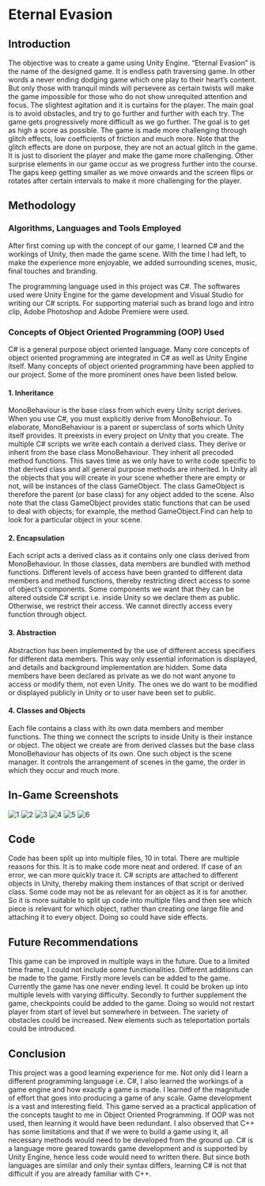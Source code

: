 # Eternal Evasion


## Introduction

The objective was to create a game using Unity Engine. “Eternal Evasion” is the name of the designed game. It is endless path traversing game. In other words a never ending dodging game which one play to their heart’s content. But only those with tranquil minds will persevere as certain twists will make the game impossible for those who do not show unrequited attention and focus. The slightest agitation and it is curtains for the player. The main goal is to avoid obstacles, and try to go further and further with each try. The game gets progressively more difficult as we go further. The goal is to get as high a score as possible. The game is made more challenging through glitch effects, low coefficients of friction and much more. Note that the glitch effects are done on purpose, they are not an actual glitch in the game. It is just to disorient the player and make the game more challenging. Other surprise elements in our game occur as we progress further into the course. The gaps keep getting smaller as we move onwards and the screen flips or rotates after certain intervals to make it more challenging for the player.


## Methodology

### Algorithms, Languages and Tools Employed

After first coming up with the concept of our game, I learned C# and the workings of Unity, then made the game scene. With the time I had left, to make the experience more enjoyable, we added surrounding scenes, music, final touches and branding. 

The programming language used in this project was C#. The softwares used were Unity Engine for the game development and Visual Studio for writing our C# scripts. For supporting material such as brand logo and intro clip, Adobe Photoshop and Adobe Premiere were used. 

### Concepts of Object Oriented Programming (OOP) Used

C# is a general purpose object oriented language. Many core concepts of object oriented programming are integrated in C# as well as Unity Engine itself. Many concepts of object oriented programming have been applied to our project. Some of the more prominent ones have been listed below.

#### 1. Inheritance
MonoBehaviour is the base class from which every Unity script derives. When you use C#, you must explicitly derive from MonoBehviour. To elaborate, MonoBehaviour is a parent or superclass of sorts which Unity itself provides. It preexists in every project on Unity that you create. The multiple C# scripts we write each contain a derived class. They derive or inherit from the base class MonoBehaviour. They inherit all precoded method functions. This saves time as we only have to write code specific to that derived class and all general purpose methods are inherited. 
In Unity all the objects that you will create in your scene whether there are empty or not, will be instances of the class GameObject. The class GameObject is therefore the parent (or base class) for any object added to the scene. Also note that the class GameObject provides static functions that can be used to deal with objects; for example, the method GameObject.Find can help to look for a particular object in your scene.

#### 2. Encapsulation
Each script acts a derived class as it contains only one class derived from MonoBehaviour. In those classes, data members are bundled with method functions. Different levels of access have been granted to different data members and method functions, thereby restricting direct access to some of object’s components. Some components we want that they can be altered outside C# script i.e. inside Unity so we declare them as public. Otherwise, we restrict their access.  We cannot directly access every function through object.

#### 3. Abstraction
Abstraction has been implemented by the use of different access specifiers for different data members. This way only essential information is displayed, and details and background implementation are hidden. Some data members have been declared as private as we do not want anyone to access or modify them, not even Unity. The ones we do want to be modified or displayed publicly in Unity or to user have been set to public. 

#### 4. Classes and Objects
Each file contains a class with its own data members and member functions. The thing we connect the scripts to inside Unity is their instance or object. The object we create are from derived classes but the base class MonoBehaviour has objects of its own. One such object is the scene manager. It controls the arrangement of scenes in the game, the order in which they occur and much more.


## In-Game Screenshots
![1](https://github.com/Hamza-Ali-10/Eternal-Evasion/assets/153816989/89e5791e-3a54-4acd-96e0-d10314ec0af0)
![2](https://github.com/Hamza-Ali-10/Eternal-Evasion/assets/153816989/a14d8199-6699-457d-a2d8-64fb145cec63)
![3](https://github.com/Hamza-Ali-10/Eternal-Evasion/assets/153816989/5c40deb3-daf5-4511-addc-ed34d6846714)
![4](https://github.com/Hamza-Ali-10/Eternal-Evasion/assets/153816989/7141d497-2fea-4ff7-a799-c2358a84fa9f)
![5](https://github.com/Hamza-Ali-10/Eternal-Evasion/assets/153816989/4e971a19-7291-4e1c-b09d-eb7efb5b3a0f)
![6](https://github.com/Hamza-Ali-10/Eternal-Evasion/assets/153816989/7842d140-1e2a-4fb2-8b79-6bd69a8f52a7)


## Code

Code has been split up into multiple files, 10 in total. There are multiple reasons for this. It is to make code more neat and ordered. If case of an error, we can more quickly trace it. C# scripts are attached to different objects in Unity, thereby making them instances of that script or derived class. Some code may not be as relevant for an object as it is for another. So it is more suitable to split up code into multiple files and then see which piece is relevant for which object, rather than creating one large file and attaching it to every object. Doing so could have side effects.


## Future Recommendations

This game can be improved in multiple ways in the future. Due to a limited time frame, I could not include some functionalities. Different additions can be made to the game.
Firstly more levels can be added to the game. Currently the game has one never ending level. It could be broken up into multiple levels with varying difficulty. 
Secondly to further supplement the game, checkpoints could be added to the game. Doing so would not restart player from start of level but somewhere in between. 
The variety of obstacles could be increased. New elements such as teleportation portals could be introduced.


## Conclusion

This project was a good learning experience for me. Not only did I learn a different programming language i.e. C#, I also learned the workings of a game engine and how exactly a game is made. I learned of the magnitude of effort that goes into producing a game of any scale. Game development is a vast and interesting field. This game served as a practical application of the concepts taught to me in Object Oriented Programming. If OOP was not used, then learning it would have been redundant. I also observed that C++ has some limitations and that if we were to build a game using it, all necessary methods would need to be developed from the ground up. C# is a language more geared towards game development and is supported by Unity Engine, hence less code would need to written there. But since both languages are similar and only their syntax differs, learning C# is not that difficult if you are already familiar with C++.  
